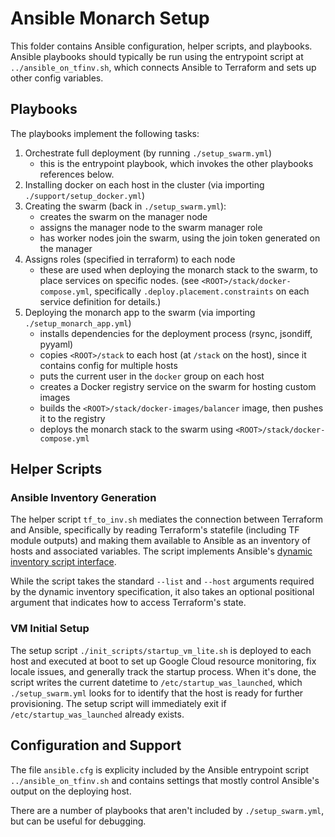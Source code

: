 # Ansible Monarch Setup

This folder contains Ansible configuration, helper scripts, and playbooks. Ansible playbooks should typically be run using the entrypoint script at  `../ansible_on_tfinv.sh`, which connects Ansible to Terraform and sets up other config variables.


## Playbooks

The playbooks implement the following tasks:
1. Orchestrate full deployment (by running `./setup_swarm.yml`)
   - this is the entrypoint playbook, which invokes the other playbooks references below.
2. Installing docker on each host in the cluster (via importing `./support/setup_docker.yml`)
3. Creating the swarm (back in `./setup_swarm.yml`):
    - creates the swarm on the manager node
    - assigns the manager node to the swarm manager role
    - has worker nodes join the swarm, using the join token generated on the manager
4. Assigns roles (specified in terraform) to each node
    - these are used when deploying the monarch stack to the swarm, to place services on specific nodes. (see `<ROOT>/stack/docker-compose.yml`, specifically `.deploy.placement.constraints` on each service definition for details.)
5. Deploying the monarch app to the swarm (via importing `./setup_monarch_app.yml`)
    - installs dependencies for the deployment process (rsync, jsondiff, pyyaml)
    - copies `<ROOT>/stack` to each host (at `/stack` on the host), since it contains config for multiple hosts
    - puts the current user in the `docker` group on each host
    - creates a Docker registry service on the swarm for hosting custom images
    - builds the `<ROOT>/stack/docker-images/balancer` image, then pushes it to the registry
    - deploys the monarch stack to the swarm using `<ROOT>/stack/docker-compose.yml`


## Helper Scripts

### Ansible Inventory Generation

The helper script `tf_to_inv.sh` mediates the connection between Terraform and Ansible, specifically by reading Terraform's statefile (including TF module outputs) and making them available to Ansible as an inventory of hosts and associated variables. The script implements Ansible's [dynamic inventory script interface](https://docs.ansible.com/ansible/latest/dev_guide/developing_inventory.html#developing-inventory-scripts).

While the script takes the standard `--list` and `--host` arguments required by the dynamic inventory specification, it also takes an optional positional argument that indicates how to access Terraform's state.

### VM Initial Setup
The setup script `./init_scripts/startup_vm_lite.sh` is deployed to each host and executed at boot to set up Google Cloud resource monitoring, fix locale issues, and generally track the startup process. When it's done, the script writes the current datetime to `/etc/startup_was_launched`, which  `./setup_swarm.yml` looks for to identify that the host is ready for further provisioning. The setup script will immediately exit if `/etc/startup_was_launched` already exists.

## Configuration and Support

The file `ansible.cfg` is explicity included by the Ansible entrypoint script `../ansible_on_tfinv.sh` and contains settings that mostly control Ansible's output on the deploying host.

There are a number of playbooks that aren't included by `./setup_swarm.yml`, but can be useful for debugging.